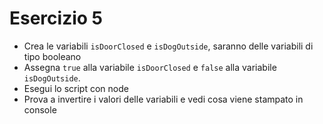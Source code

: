 # Esercizio 5

- Crea le variabili `isDoorClosed` e `isDogOutside`, saranno delle variabili di tipo booleano
- Assegna `true` alla variabile `isDoorClosed` e `false` alla variabile `isDogOutside`.
- Esegui lo script con node
- Prova a invertire i valori delle variabili e vedi cosa viene stampato in console
